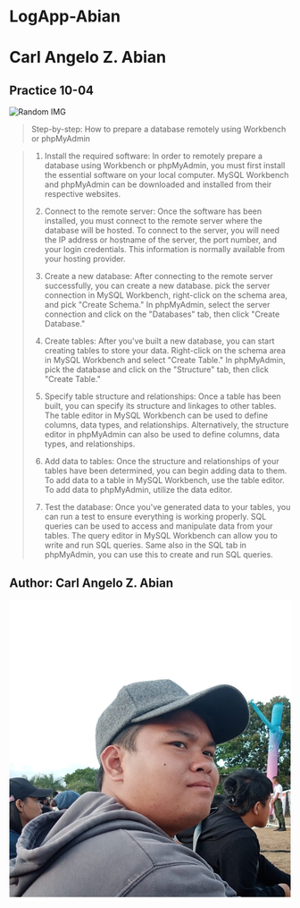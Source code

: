 # LogApp-Abian

# Carl Angelo Z. Abian
## Practice 10-04
![Random IMG](https://wallpapercave.com/wp/wp3647549.jpg)
>Step-by-step: How to prepare a database remotely using Workbench or phpMyAdmin

>1. Install the required software: In order to remotely prepare a database using Workbench or phpMyAdmin, you must first install the essential software on your local computer. MySQL Workbench and phpMyAdmin can be downloaded and installed from their respective websites.
>
>2. Connect to the remote server: Once the software has been installed, you must connect to the remote server where the database will be hosted. To connect to the server, you will need the IP address or hostname of the server, the port number, and your login credentials. This information is normally available from your hosting provider.
>
>3. Create a new database: After connecting to the remote server successfully, you can create a new database. pick the server connection in MySQL Workbench, right-click on the schema area, and pick "Create Schema." In phpMyAdmin, select the server connection and click on the "Databases" tab, then click "Create Database."
>
>4. Create tables: After you've built a new database, you can start creating tables to store your data. Right-click on the schema area in MySQL Workbench and select "Create Table." In phpMyAdmin, pick the database and click on the "Structure" tab, then click "Create Table."
>
>5. Specify table structure and relationships: Once a table has been built, you can specify its structure and linkages to other tables. The table editor in MySQL Workbench can be used to define columns, data types, and relationships. Alternatively, the structure editor in phpMyAdmin can also be used to define columns, data types, and relationships.
>
>6. Add data to tables: Once the structure and relationships of your tables have been determined, you can begin adding data to them. To add data to a table in MySQL Workbench, use the table editor. To add data to phpMyAdmin, utilize the data editor.
>
>7. Test the database: Once you've generated data to your tables, you can run a test to ensure everything is working properly. SQL queries can be used to access and manipulate data from your tables. The query editor in MySQL Workbench can allow you to write and run SQL queries. Same also in the SQL tab in phpMyAdmin, you can use this to create and run SQL queries.

## Author: Carl Angelo Z. Abian
![Author IMG](Author.jpg)